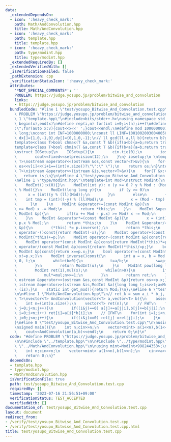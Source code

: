 ```yaml
---
data:
  _extendedDependsOn:
  - icon: ':heavy_check_mark:'
    path: Math/AndConvolution.hpp
    title: Math/AndConvolution.hpp
  - icon: ':heavy_check_mark:'
    path: template.hpp
    title: template.hpp
  - icon: ':heavy_check_mark:'
    path: type/modint.hpp
    title: type/modint.hpp
  _extendedRequiredBy: []
  _extendedVerifiedWith: []
  _isVerificationFailed: false
  _pathExtension: cpp
  _verificationStatusIcon: ':heavy_check_mark:'
  attributes:
    '*NOT_SPECIAL_COMMENTS*': ''
    PROBLEM: https://judge.yosupo.jp/problem/bitwise_and_convolution
    links:
    - https://judge.yosupo.jp/problem/bitwise_and_convolution
  bundledCode: "#line 1 \"test/yosupo_Bitwise_And_Convolution.test.cpp\"\n#define\
    \ PROBLEM \"https://judge.yosupo.jp/problem/bitwise_and_convolution\"\n\n#line\
    \ 1 \"template.hpp\"\n#include<bits/stdc++.h>\nusing namespace std;\n#define ALL(x)\
    \ begin(x),end(x)\n#define rep(i,n) for(int i=0;i<(n);i++)\n#define debug(v) cout<<#v<<\"\
    :\";for(auto x:v){cout<<x<<' ';}cout<<endl;\n#define mod 1000000007\nusing ll=long\
    \ long;\nconst int INF=1000000000;\nconst ll LINF=1001002003004005006ll;\nint\
    \ dx[]={1,0,-1,0},dy[]={0,1,0,-1};\n// ll gcd(ll a,ll b){return b?gcd(b,a%b):a;}\n\
    template<class T>bool chmax(T &a,const T &b){if(a<b){a=b;return true;}return false;}\n\
    template<class T>bool chmin(T &a,const T &b){if(b<a){a=b;return true;}return false;}\n\
    \nstruct IOSetup{\n    IOSetup(){\n        cin.tie(0);\n        ios::sync_with_stdio(0);\n\
    \        cout<<fixed<<setprecision(12);\n    }\n} iosetup;\n \ntemplate<typename\
    \ T>\nostream &operator<<(ostream &os,const vector<T>&v){\n    for(int i=0;i<(int)v.size();i++)\
    \ os<<v[i]<<(i+1==(int)v.size()?\"\":\" \");\n    return os;\n}\ntemplate<typename\
    \ T>\nistream &operator>>(istream &is,vector<T>&v){\n    for(T &x:v)is>>x;\n \
    \   return is;\n}\n\n#line 4 \"test/yosupo_Bitwise_And_Convolution.test.cpp\"\n\
    \n#line 1 \"type/modint.hpp\"\ntemplate<int Mod>\nstruct ModInt{\n    int x;\n\
    \    ModInt():x(0){}\n    ModInt(int y): x (y >= 0 ? y % Mod : (Mod - (-y) % Mod)\
    \ % Mod){}\n    ModInt(long long y){\n        if (y >= 0)\n        {\n       \
    \     x = (int)(y % (ll)(Mod));\n        }\n        else\n        {\n        \
    \    int tmp = (int)((-y) % (ll)Mod);\n            x = (Mod - tmp) % Mod;\n  \
    \      }\n    }\n    ModInt &operator+=(const ModInt &p){\n        if((x += p.x)\
    \ >= Mod) x -= Mod;\n        return *this;\n    }\n    ModInt &operator-=(const\
    \ ModInt &p){\n        if((x += Mod - p.x) >= Mod) x -= Mod;\n        return *this;\n\
    \    }\n    ModInt &operator*=(const ModInt &p){\n        x = (int)(1ll * x *\
    \ p.x % Mod);\n        return *this;\n    }\n    ModInt &operator/=(const ModInt\
    \ &p){\n        (*this) *= p.inverse();\n        return *this;\n    }\n    ModInt\
    \ operator-()const{return ModInt(-x);}\n    ModInt operator+(const ModInt &p)const{return\
    \ ModInt(*this)+=p;}\n    ModInt operator-(const ModInt &p)const{return ModInt(*this)-=p;}\n\
    \    ModInt operator*(const ModInt &p)const{return ModInt(*this)*=p;}\n    ModInt\
    \ operator/(const ModInt &p)const{return ModInt(*this)/=p;}\n    bool operator==(const\
    \ ModInt &p)const{return x==p.x;}\n    bool operator!=(const ModInt &p)const{return\
    \ x!=p.x;}\n    ModInt inverse()const{\n        int a = x, b = Mod ,u = 1, v =\
    \ 0, t;\n        while(b>0){\n            t=a/b;\n            swap(a-=t*b,b);swap(u-=t*v,v);\n\
    \        }\n        return ModInt(u);\n    }\n    ModInt pow(long long n)const{\n\
    \        ModInt ret(1),mul(x);\n        while(n>0){\n            if(n&1) ret*=mul;\n\
    \            mul*=mul;n>>=1;\n        }\n        return ret;\n    }\n    friend\
    \ ostream &operator<<(ostream &os,const ModInt &p){return os<<p.x;}\n    friend\
    \ istream &operator>>(istream &is,ModInt &a){long long t;is>>t;a=ModInt<Mod>(t);return\
    \ (is);}\n    static int get_mod(){return Mod;}\n};\n#line 6 \"test/yosupo_Bitwise_And_Convolution.test.cpp\"\
    \n\n#line 1 \"Math/AndConvolution.hpp\"\n// ret_k = sum a_i * b_j, i&j=k \ntemplate<typename\
    \ T>\nvector<T> AndConvolution(vector<T> a,vector<T> b){\n    assert(a.size()==b.size());\n\
    \    int n=(int)a.size();\n    vector<T> ret(n);\n    // FWT\n    for(int i=1;i<n;i<<=1)for(int\
    \ j=0;j<n;j++){\n        if((i&j)==0) a[j]+=a[j|i],b[j]+=b[j|i];\n    }\n    for(int\
    \ i=0;i<n;i++) ret[i]=a[i]*b[i];\n    // IFWT\n    for(int i=1;i<n;i<<=1)for(int\
    \ j=0;j<n;j++){\n        if((i&j)==0) ret[j]-=ret[j|i];\n    }\n    return ret;\n\
    }\n#line 8 \"test/yosupo_Bitwise_And_Convolution.test.cpp\"\n\nusing mint=ModInt<998244353>;\n\
    \nsigned main(){\n    int n;cin>>n;\n    vector<mint> a(1<<n),b(1<<n);\n    cin>>a>>b;\n\
    \    cout<<AndConvolution(a,b)<<endl;\n    return 0;\n}\n"
  code: "#define PROBLEM \"https://judge.yosupo.jp/problem/bitwise_and_convolution\"\
    \n\n#include \"../template.hpp\"\n\n#include \"../type/modint.hpp\"\n\n#include\
    \ \"../Math/AndConvolution.hpp\"\n\nusing mint=ModInt<998244353>;\n\nsigned main(){\n\
    \    int n;cin>>n;\n    vector<mint> a(1<<n),b(1<<n);\n    cin>>a>>b;\n    cout<<AndConvolution(a,b)<<endl;\n\
    \    return 0;\n}"
  dependsOn:
  - template.hpp
  - type/modint.hpp
  - Math/AndConvolution.hpp
  isVerificationFile: true
  path: test/yosupo_Bitwise_And_Convolution.test.cpp
  requiredBy: []
  timestamp: '2023-07-16 21:56:51+09:00'
  verificationStatus: TEST_ACCEPTED
  verifiedWith: []
documentation_of: test/yosupo_Bitwise_And_Convolution.test.cpp
layout: document
redirect_from:
- /verify/test/yosupo_Bitwise_And_Convolution.test.cpp
- /verify/test/yosupo_Bitwise_And_Convolution.test.cpp.html
title: test/yosupo_Bitwise_And_Convolution.test.cpp
---
```


